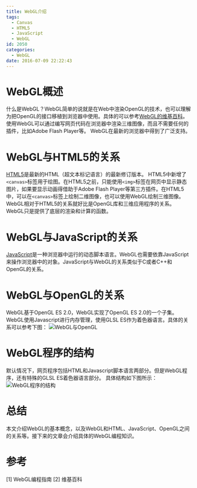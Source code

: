 ```yaml
---
title: WebGL介绍
tags:
  - Canvas
  - HTML5
  - JavaScript
  - WebGL
id: 2050
categories:
  - WebGL
date: 2016-07-09 22:22:43
---
```


# WebGL概述

什么是WebGL？WebGL简单的说就是在Web中渲染OpenGL的技术，也可以理解为把OpenGL的接口移植到浏览器中使用。具体的可以参考[WebGL的维基百科](https://zh.wikipedia.org/wiki/WebGL)。
使用WebGL可以通过编写网页代码在浏览器中渲染三维图像，而且不需要任何的插件，比如Adobe Flash Player等。
WebGL在最新的浏览器中得到了广泛支持。

# WebGL与HTML5的关系

[HTML5](https://zh.wikipedia.org/zh-cn/HTML5)是最新的HTML（超文本标记语言）的最新修订版本。
HTML5中新增了`<canvas>`标签用于绘图。在HTML5之前，只能使用`<img>`标签在网页中显示静态图片，如果要显示动画得借助于Adobe Flash Player等第三方插件。在HTML5中，可以在`<canvas>`标签上绘制二维图像，也可以使用WebGL绘制三维图像。
WebGL相对于HTML5的关系就好比是OpenGL库和三维应用程序的关系。WebGL只是提供了底层的渲染和计算的函数。

# WebGL与JavaScript的关系

[JavaScript](https://zh.wikipedia.org/wiki/JavaScript)是一种浏览器中运行的动态脚本语言。WebGL也需要依靠JavaScript来操作浏览器中的对象。JavaScript与WebGL的关系类似于C或者C++和OpenGL的关系。

# WebGL与OpenGL的关系

WebGL基于OpenGL ES 2.0，WebGL实现了OpenGL ES 2.0的一个子集。WebGL使用Javascript进行内存管理，使用GLSL ES作为着色器语言。具体的关系可以参考下图：
![WebGL与OpenGL](https://c2.staticflickr.com/8/7581/28115784971_1e25355d87_o.png)

# WebGL程序的结构

默认情况下，网页程序包括HTML和Javascript脚本语言两部分。但是WebGL程序，还有特殊的GLSL ES着色器语言部分。
具体结构如下图所示：
![WebGL程序的结构](https://c1.staticflickr.com/9/8738/27578325223_d5b354ecce_o.png)

# 总结

本文介绍WebGL的基本概念，以及WebGL和HTML、JavaScript、OpenGL之间的关系等。接下来的文章会介绍具体的WebGL编程知识。

# 参考

&#91;1] WebGL编程指南
&#91;2] 维基百科